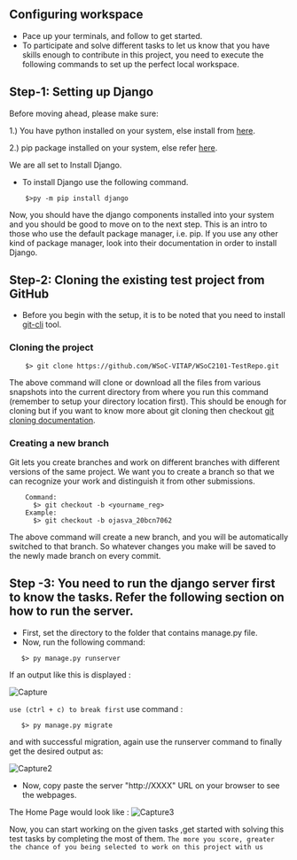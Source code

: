 ## Configuring workspace
- Pace up your terminals, and follow to get started.
- To participate and solve different tasks to let us know that you have skills enough to contribute in this project, you need to execute the following commands to set up the perfect local workspace.

## Step-1: Setting up Django
Before moving ahead, please make sure:

1.) You have python installed on your system, else install from [here](https://www.python.org/downloads/).

2.) pip package installed on your system, else refer [here](https://pip.pypa.io/en/stable/installation/).

We are all set to Install Django.

- To install Django use the following command.
```shell
    $>py -m pip install django 
```
Now, you should have the django components installed into your system and you should be good to move on to the next step.
This is an intro to those who use the default package manager, i.e. pip. If you use any other kind of package manager, look into their documentation in order to install Django.


## Step-2: Cloning the existing test project from GitHub

- Before you begin with the setup, it is to be noted that you need to install [git-cli](https://git-scm.com/downloads) tool.

### Cloning the project

```shell
    $> git clone https://github.com/WSoC-VITAP/WSoC2101-TestRepo.git
```
The above command will clone or download all the files from various snapshots into the current directory from where you
run this command (remember to setup your directory location first). This should be enough for cloning but if you want to know more about git cloning then
checkout [git cloning documentation](https://github.com/git-guides/git-clone).

### Creating a new branch

Git lets you create branches and work on different branches with different versions of the same project. We want you to
create a branch so that we can recognize your work and distinguish it from other submissions.

```shell
    Command:
      $> git checkout -b <yourname_reg>
    Example:
      $> git checkout -b ojasva_20bcn7062
```

The above command will create a new branch, and you will be automatically switched to that branch. So whatever changes
you make will be saved to the newly made branch on every commit.



## Step -3: You need to run the django server first to know the tasks. Refer the following section on how to run the server.
- First, set the directory to the folder that contains manage.py file.
- Now, run the following command: 
```shell
   $> py manage.py runserver
```
If an output like this is displayed : 

![Capture](https://user-images.githubusercontent.com/44553464/129101294-636683f6-c087-4122-b811-1d4de3100442.PNG)

`use (ctrl + c) to break first` use command : 
```shell
   $> py manage.py migrate
```
and with successful migration, again use the runserver command to finally get the desired output as:

![Capture2](https://user-images.githubusercontent.com/44553464/129101554-682cb10b-27bb-476d-b46b-f4f23d7724c2.PNG)

- Now, copy paste the server "http://XXXX" URL on your browser to see the webpages. 

The Home Page would look like :
![Capture3](https://user-images.githubusercontent.com/44553464/129102261-da47e8b7-5b98-40ed-a399-ba2a46ed3102.PNG)


Now, you can start working on the given tasks ,get started with solving this test tasks by completing the most of
them. 
`The more you score, greater the chance of you being selected to work on this project with us`
